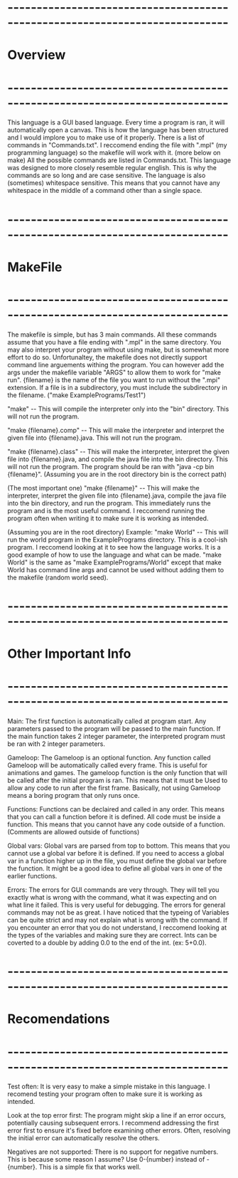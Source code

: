 
# ---------------------------------------------------------------------------- #
#                                   Overview                                   #
# ---------------------------------------------------------------------------- #

This language is a GUI based language. Every time a program is ran, it will automatically open a canvas. This is how the language has
been structured and I would implore you to make use of it properly. There is a list of commands in "Commands.txt". I reccomend ending
the file with ".mpl" (my programming language) so the makefile will work with it. (more below on make) All the possible commands are
listed in Commands.txt. This language was designed to more closely resemble regular english. This is why the commands are so long and
are case sensitive. The language is also (sometimes) whitespace sensitive. This means that you cannot have any whitespace in the middle 
of a command other than a single space.

# ---------------------------------------------------------------------------- #
#                                   MakeFile                                   #
# ---------------------------------------------------------------------------- #

The makefile is simple, but has 3 main commands. All these commands assume that you have a file ending with ".mpl" in the same directory.
You may also interpret your program without using make, but is somewhat more effort to do so. Unfortunaltey, the makefile does not directly 
support command line arguements withing the program. You can however add the args under the makefile variable "ARGS" to allow them to work 
for "make run". {filename} is the name of the file you want to run without the ".mpi" extension. If a file is in a subdirectory, you must
include the subdirectory in the filename. ("make ExamplePrograms/Test1")

"make" -- This will compile the interpreter only into the "bin" directory. This will not run the program.

"make {filename}.comp" -- This will make the interpreter and interpret the given file into {filename}.java. This will not run the program.

"make {filename}.class" -- This will make the interpreter, interpret the given file into {filename}.java, and compile the java file into the
						   bin directory. This will not run the program. The program should be ran with "java -cp bin {filename}". (Assuming 
						   you are in the root directory bin is the correct path)

(The most important one)
"make {filename}" -- This will make the interpreter, interpret the given file into {filename}.java, compile the java file into the bin 
					 directory, and run the program. This immediately runs the program and is the most useful command. I reccomend running 
					 the program often when writing it to make sure it is working as intended.

(Assuming you are in the root directory)
Example:
	"make World" -- This will run the world program in the ExamplePrograms directory. This is a cool-ish program. I reccomend
					looking at it to see how the language works. It is a good example of how to use the language and what can be made.
					"make World" is the same as "make ExamplePrograms/World" except that make World has command line args and cannot
					be used without adding them to the makefile (random world seed).

# ---------------------------------------------------------------------------- #
#                             Other Important Info                             #
# ---------------------------------------------------------------------------- #

Main:
	The first function is automatically called at program start. Any parameters passed to the program will be passed to the main function.
	If the main function takes 2 integer parameter, the interpreted program must be ran with 2 integer parameters.

Gameloop: 
	The Gameloop is an optional function. Any function called Gameloop will be automatically called every frame. This is useful for animations 
	and games. The gameloop function is the only function that will be called after the initial program is ran. This means that it must be Used
	to allow any code to run after the first frame. Basically, not using Gameloop means a boring program that only runs once. 

Functions:
	Functions can be declaired and called in any order. This means that you can call a function before it is defined. All code must be inside a
	function. This means that you cannot have any code outside of a function. (Comments are allowed outside of functions)

Global vars:
	Global vars are parsed from top to bottom. This means that you cannot use a global var before it is defined. If you need to access a global
	var in a function higher up in the file, you must define the global var before the function. It might be a good idea to define all global vars
	in one of the earlier functions.

Errors:
	The errors for GUI commands are very through. They will tell you exactly what is wrong with the command, what it was expecting and on what 
	line it failed. This is very useful for debugging. The errors for general commands may not be as great. I have noticed that the typeing of Variables
	can be quite strict and may not explain what is wrong with the command. If you encounter an error that you do not understand, I reccomend looking
	at the types of the variables and making sure they are correct. Ints can be coverted to a double by adding 0.0 to the end of the int. (ex: 5+0.0).

# ---------------------------------------------------------------------------- #
#                                Recomendations                                #
# ---------------------------------------------------------------------------- #

Test often:
	It is very easy to make a simple mistake in this language. I recomend testing your program often to make sure it is working as intended.

Look at the top error first:
	The program might skip a line if an error occurs, potentially causing subsequent errors. I recommend addressing the first error first to ensure 
	it's fixed before examining other errors. Often, resolving the initial error can automatically resolve the others.

Negatives are not supported:
	There is no support for negative numbers. This is because some reason I assume? Use 0-{number} instead of -{number}. This is a simple fix that works well.
